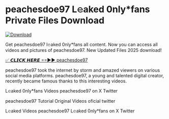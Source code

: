 # peachesdoe97 L𝚎aked 0nly*fans Private Files Download

[![Download](https://i.imgur.com/PoXn3jX.png)](https://mediafirer.com/peachesdoe97)

Get peachesdoe97 l𝚎aked 0nly*fans all content. Now you can access all videos and pictures of peachesdoe97. New Updated Files 2025 download!

[✅ 𝘾𝙇𝙄𝘾𝙆 𝙃𝙀𝙍𝙀 ==►► peachesdoe97](https://mediafirer.com/peachesdoe97)

peachesdoe97 took the internet by storm and amazed viewers on various social media platforms. peachesdoe97, a young and talented digital creator, recently became famous thanks to this interesting videos.

L𝚎aked 0nly*fans Videos peachesdoe97 on X Twitter

peachesdoe97 Tutorial Original Videos oficial twitter

L𝚎aked Videos peachesdoe97 L𝚎aked 0nly*fans on X Twitter